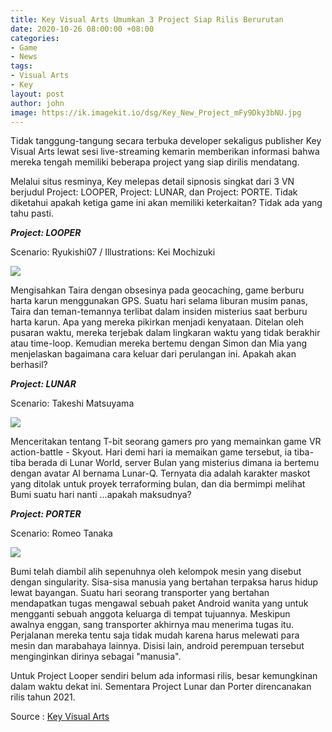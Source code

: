 ```yaml
---
title: Key Visual Arts Umumkan 3 Project Siap Rilis Berurutan
date: 2020-10-26 08:00:00 +08:00
categories:
- Game
- News
tags:
- Visual Arts
- Key
layout: post
author: john
image: https://ik.imagekit.io/dsg/Key_New_Project_mFy9Dky3bNU.jpg
---
```


Tidak tanggung-tangung secara terbuka developer sekaligus publisher Key Visual Arts lewat sesi live-streaming kemarin memberikan informasi bahwa mereka tengah memiliki beberapa project yang siap dirilis mendatang.

Melalui situs resminya, Key melepas detail sipnosis singkat dari 3 VN berjudul Project: LOOPER, Project: LUNAR, dan Project: PORTE. Tidak diketahui apakah ketiga game ini akan memiliki keterkaitan? Tidak ada yang tahu pasti.

**_Project: LOOPER_**

Scenario: Ryukishi07 / Illustrations: Kei Mochizuki

![](https://ik.imagekit.io/dsg/Project_looper_ER9cA7wBPPN.jpg)

Mengisahkan Taira dengan obsesinya pada geocaching, game berburu harta karun menggunakan GPS. Suatu hari selama liburan musim panas, Taira dan teman-temannya terlibat dalam insiden misterius saat berburu harta karun. Apa yang mereka pikirkan menjadi kenyataan. Ditelan oleh pusaran waktu, mereka terjebak dalam lingkaran waktu yang tidak berakhir atau time-loop. Kemudian mereka bertemu dengan Simon dan Mia yang menjelaskan bagaimana cara keluar dari perulangan ini. Apakah akan berhasil?

**_Project: LUNAR_**

Scenario: Takeshi Matsuyama

![](https://ik.imagekit.io/dsg/Project_Lunar_DAVhbaziRKU.jpg)

Menceritakan tentang T-bit seorang gamers pro yang memainkan game VR action-battle - Skyout. Hari demi hari ia memaikan game tersebut, ia tiba-tiba berada di Lunar World, server Bulan yang misterius dimana ia bertemu dengan avatar AI bernama Lunar-Q. Ternyata dia adalah karakter maskot yang ditolak untuk proyek terraforming bulan, dan dia bermimpi melihat Bumi suatu hari nanti ...apakah maksudnya?

**_Project: PORTER_**

Scenario: Romeo Tanaka

![](https://ik.imagekit.io/dsg/Project_Porter_QM_6_oftnRN.jpg)

Bumi telah diambil alih sepenuhnya oleh kelompok mesin yang disebut dengan singularity. Sisa-sisa manusia yang bertahan terpaksa harus hidup lewat bayangan. Suatu hari seorang transporter yang bertahan mendapatkan tugas mengawal sebuah paket Android wanita yang untuk mengganti sebuah anggota keluarga di tempat tujuannya. Meskipun awalnya enggan, sang transporter akhirnya mau menerima tugas itu. Perjalanan mereka tentu saja tidak mudah karena harus melewati para mesin dan marabahaya lainnya. Disisi lain, android perempuan tersebut menginginkan dirinya sebagai "manusia".

Untuk Project Looper sendiri belum ada informasi rilis, besar kemungkinan dalam waktu dekat ini. Sementara Project Lunar dan Porter direncanakan rilis tahun 2021.

Source : [Key Visual Arts](https://key.visualarts.gr.jp/kinetic/product.html?fbclid=IwAR3Qk6h9WVRb7evh-9CdZy0jzgZUhXXT6sR3Etzq8flIwuXlL6AD0VlCsDs)